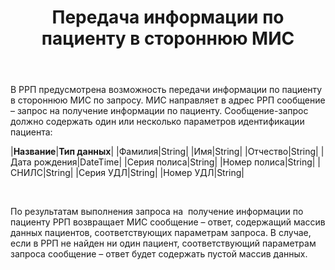 ﻿---
layout: default
title: Передача информации по пациенту в стороннюю МИС
position: 4
categories: 
tags: 
---

В РРП предусмотрена возможность передачи информации по пациенту в стороннюю МИС по запросу. МИС направляет в адрес РРП сообщение – запрос на получение информации по пациенту. Сообщение-запрос должно содержать один или несколько параметров идентификации пациента:

|**Название**|**Тип данных**|
|Фамилия|String|
|Имя|String|
|Отчество|String|
|Дата рождения|DateTime|
|Серия полиса|String|
|Номер полиса|String|
|СНИЛС|String|
|Серия УДЛ|String|
|Номер УДЛ|String|

 

По результатам выполнения запроса на  получение информации по пациенту РРП возвращает МИС сообщение – ответ, содержащий массив данных пациентов, соответствующих параметрам запроса. В случае, если в РРП не найден ни один пациент, соответствующий параметрам запроса сообщение – ответ будет содержать пустой массив данных.

